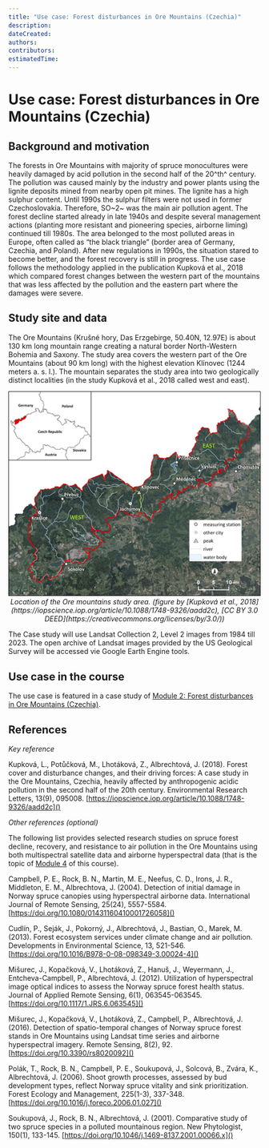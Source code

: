```yaml
---
title: "Use case: Forest disturbances in Ore Mountains (Czechia)"
description:
dateCreated:
authors:
contributors: 
estimatedTime:
---
```


Use case: Forest disturbances in Ore Mountains (Czechia)
================

## Background and motivation

The forests in Ore Mountains with majority of spruce monocultures were heavily damaged by acid pollution in the second half of the 20^th^ century. The pollution was caused mainly by the industry and power plants using the lignite deposits mined from nearby open pit mines. The lignite has a high sulphur content. Until 1990s the sulphur filters were not used in former Czechoslovakia. Therefore, SO~2~ was the main air pollution agent. The forest decline started already in late 1940s and despite several management actions (planting more resistant and pioneering species, airborne liming) continued till 1980s. The area belonged to the most polluted areas in Europe, often called as “the black triangle” (border area of Germany, Czechia, and Poland). After new regulations in 1990s, the situation stared to become better, and the forest recovery is still in progress. The use case follows the methodology applied in the publication Kupková et al., 2018 which compared forest changes between the western part of the mountains that was less affected by the pollution and the eastern part where the damages were severe.

## Study site and data

The Ore Mountains (Krušné hory, Das Erzgebirge, 50.40N, 12.97E) is about 130 km long mountain range creating a natural border North-Western Bohemia and Saxony. The study area covers the western part of the Ore Mountains (about 90 km long) with the highest elevation Klínovec (1244 meters a. s. l.). The mountain separates the study area into two geologically distinct localities (in the study Kupková et al., 2018 called west and east).

<center>
<img src="media/usecase_ore_mts.png" title="Location of the Ore mountains study area." alt="Location of the Ore mountains study area" width="600"/>
<i>Location of the Ore mountains study area. (figure by [Kupková et al., 2018](https://iopscience.iop.org/article/10.1088/1748-9326/aadd2c), [CC BY 3.0 DEED](https://creativecommons.org/licenses/by/3.0/))</i>
</center>

The Case study will use Landsat Collection 2, Level 2 images from 1984 till 2023. The open archive of Landsat images provided by the US Geological Survey will be accessed vie Google Earth Engine tools.

## Use case in the course

The use case is featured in a case study of [Module 2: Forest disturbances in Ore Mountains (Czechia)](../module2/07_cs_forest_changes/07_cs_forest_changes.md).

## References

*Key reference*

Kupková, L., Potůčková, M., Lhotáková, Z., Albrechtová, J. (2018). Forest cover and disturbance changes, and their driving forces: A case study in the Ore Mountains, Czechia, heavily affected by anthropogenic acidic pollution in the second half of the 20th century. Environmental Research Letters, 13(9), 095008. [https://iopscience.iop.org/article/10.1088/1748-9326/aadd2c]()

*Other references (optional)*

The following list provides selected research studies on spruce forest decline, recovery, and resistance to air pollution in the Ore Mountains using both multispectral satellite data and airborne hyperspectral data (that is the topic of [Module 4](../module4/module4.md) of this course).

Campbell, P. E., Rock, B. N., Martin, M. E., Neefus, C. D., Irons, J. R., Middleton, E. M., Albrechtova, J. (2004). Detection of initial damage in Norway spruce canopies using hyperspectral airborne data. International Journal of Remote Sensing, 25(24), 5557-5584. [https://doi.org/10.1080/01431160410001726058]()

Cudlín, P., Seják, J., Pokorný, J., Albrechtová, J., Bastian, O., Marek, M. (2013). Forest ecosystem services under climate change and air pollution. Developments in Environmental Science, 13, 521-546. [https://doi.org/10.1016/B978-0-08-098349-3.00024-4]()

Mišurec, J., Kopačková, V., Lhotáková, Z., Hanuš, J., Weyermann, J., Entcheva-Campbell, P., Albrechtová, J. (2012). Utilization of hyperspectral image optical indices to assess the Norway spruce forest health status. Journal of Applied Remote Sensing, 6(1), 063545-063545. [https://doi.org/10.1117/1.JRS.6.063545]()

Mišurec, J., Kopačková, V., Lhotáková, Z., Campbell, P., Albrechtová, J. (2016). Detection of spatio-temporal changes of Norway spruce forest stands in Ore Mountains using Landsat time series and airborne hyperspectral imagery. Remote Sensing, 8(2), 92. [https://doi.org/10.3390/rs8020092]()

Polák, T., Rock, B. N., Campbell, P. E., Soukupová, J., Solcová, B., Zvára, K., Albrechtová, J. (2006). Shoot growth processes, assessed by bud development types, reflect Norway spruce vitality and sink prioritization. Forest Ecology and Management, 225(1-3), 337-348. [https://doi.org/10.1016/j.foreco.2006.01.027]()

Soukupová, J., Rock, B. N., Albrechtová, J. (2001). Comparative study of two spruce species in a polluted mountainous region. New Phytologist, 150(1), 133-145. [https://doi.org/10.1046/j.1469-8137.2001.00066.x]()
